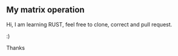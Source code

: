 ## My matrix operation

Hi, I am learning RUST, feel free to clone, correct and pull request.

:)

Thanks
